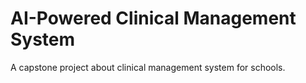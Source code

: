 # AI-Powered Clinical Management System

A capstone project about clinical management system for schools.
